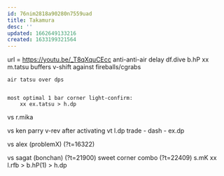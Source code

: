 ```yaml
---
id: 76nim2818a90280n7559uad
title: Takamura
desc: ''
updated: 1662649133216
created: 1633199321564
---
```

url = https://youtu.be/_T8qXquCEcc
    anti-anti-air delay df.dive
    b.hP xx m.tatsu buffers
    v-shift against fireballs/cgrabs

	air tatsu over dps
	

    most optimal 1 bar corner light-confirm:
        xx ex.tatsu > h.dp

vs r.mika 

vs ken
    parry v-rev after activating vt
    l.dp trade - dash - ex.dp

vs alex (problemX) (?t=16322)
    
vs sagat (bonchan) (?t=21900)
    sweet corner combo (?t=22409)
        s.mK xx l.rfb > b.hP(1) > h.dp
    
